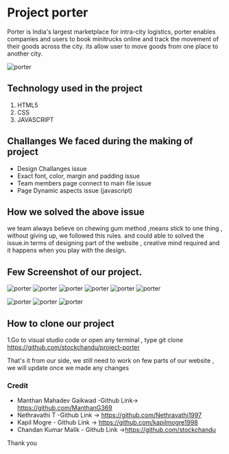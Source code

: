 # Project porter
Porter is India's largest marketplace for intra-city logistics, porter enables companies and users to book minitrucks online and track the movement of their goods across the city.
its allow user to move goods from one place to another city.

![porter](https://miro.medium.com/max/700/1*BpgRdBD9-FfbejqnuGRWUA.png)


## Technology used in the project
1. HTML5
2. CSS
3. JAVASCRIPT

## Challanges We faced during the making of project
* Design Challanges issue
* Exact font, color, margin and padding issue
* Team members page connect to main file issue
* Page Dynamic aspects issue (javascript)

## How we solved the above issue
we team always believe on chewing gum method ,means stick to one thing , without giving up, we followed this rules. and could able to solved the issue.in terms of designing part of the website , creative mind required and it happens when you play with the design.

## Few Screenshot of our project.
![porter](https://miro.medium.com/max/700/1*BpgRdBD9-FfbejqnuGRWUA.png)
![porter](https://miro.medium.com/max/700/1*6ynp1NvAvZTJH8PobkHe7w.png)
![porter](https://miro.medium.com/max/700/1*2TkhwXoivjNZqGjyHLZlcA.png)
![porter](https://miro.medium.com/max/700/1*gxUkh9lOsXTwAU-V8B3INw.png)
![porter](https://miro.medium.com/max/700/1*gxUkh9lOsXTwAU-V8B3INw.png)
![porter](https://miro.medium.com/max/700/1*tukPH3Wb-i7eb7O5qrUZEg.png)

![porter](https://miro.medium.com/max/369/1*tDiNIrOR5-95Bma1yLGE2w.png)
![porter](https://miro.medium.com/max/442/1*7OloYKHSke8iNxacabQn5w.png)
![porter](https://miro.medium.com/max/345/1*-2IR7hgfkh_JC_J5261Gbw.png)


## How to clone our project
1.Go to visual studio code or open any terminal , type git clone https://github.com/stockchandu/project-porter

That's it from our side, we still need to work on few parts of our website , we will update once we made any changes

### Credit
* Manthan Mahadev Gaikwad -Github Link-> https://github.com/ManthanG369
* Nethravathi T -Github Link -> https://github.com/Nethravathi1997
* Kapil Mogre - Github Link -> https://github.com/kapilmogre1998
* Chandan Kumar Malik - Github Link ->https://github.com/stockchandu

Thank you

